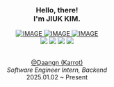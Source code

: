 
<br/>

### <div align="center">Hello, there! <br/> I'm JIUK KIM.</div>

<div align="center"> 
  <a href='https://docs.google.com/document/d/1IumpK4YwJCBT_nG1GYwQUlPHa5-jmaPV/view' target="_blank">
    <picture>
      <source media="(prefers-color-scheme: dark)" srcset="https://img.shields.io/badge/%20My%20Résumé-0E1116?style=flat-square&logo=googledrive&logoColor=white">
      <source media="(prefers-color-scheme: light)" srcset="https://img.shields.io/badge/%20My%20Resume-ffffff?style=flat-square&logo=googledrive&logoColor=black">
      <img alt="IMAGE" src="http://LIGHT_IMAGE_URL.png">
    </picture>
  </a>
  <a href='https://www.linkedin.com/in/ziweek' target="_blank">
    <picture>
      <source media="(prefers-color-scheme: dark)" srcset="https://img.shields.io/badge/%20My%20LinkedIn-0E1116?style=flat-square&logo=medium&logoColor=white">
      <source media="(prefers-color-scheme: light)" srcset="https://img.shields.io/badge/%20My%20LinkedIn-ffffff?style=flat-square&logo=medium&logoColor=black">
      <img alt="IMAGE" src="http://LIGHT_IMAGE_URL.png">
    </picture>
  </a>
  <a href='mailto:alex.jiuk.kim@gmail.com' target="_blank">
    <picture>
      <source media="(prefers-color-scheme: dark)" srcset="https://img.shields.io/badge/%20My%20Gmail-0E1116?style=flat-square&logo=gmail&logoColor=white">
      <source media="(prefers-color-scheme: light)" srcset="https://img.shields.io/badge/%20My%20Gmail-ffffff?style=flat-square&logo=gmail&logoColor=EA4335">
      <img alt="IMAGE" src="http://LIGHT_IMAGE_URL.png">
    </picture>
  </a>
  <br/>
  <img src="https://img.shields.io/badge/Python-3776AB?style=flat-square&logo=python&logoColor=white"/>
  <img src="https://img.shields.io/badge/TypeScript-3178C6?style=flat-square&logo=typescript&logoColor=white"/>
  <img src="https://img.shields.io/badge/Kotlin-7F52FF?style=flat-square&logo=kotlin&logoColor=white"/>
  <img src="https://img.shields.io/badge/Go-00ADD8?style=flat-square&logo=go&logoColor=white"/>
</div>
<br/>

<p  align="center">
  <a href='https://about.daangn.com/' target="_blank">
    @Daangn (Karrot)
  </a>
  <br/>
  <i>Software Engineer Intern, Backend</i>
  <br/>
  2025.01.02 ~ Present
</p>


